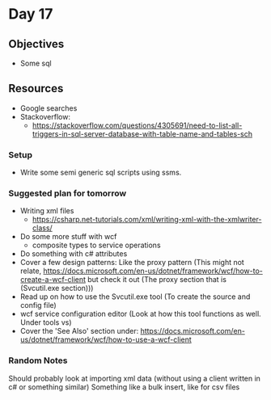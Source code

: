 # Day 17

## Objectives

- Some sql

## Resources

- Google searches
- Stackoverflow:
  - <https://stackoverflow.com/questions/4305691/need-to-list-all-triggers-in-sql-server-database-with-table-name-and-tables-sch>

### Setup

- Write some semi generic sql scripts using ssms.

### Suggested plan for tomorrow

- Writing xml files
  - <https://csharp.net-tutorials.com/xml/writing-xml-with-the-xmlwriter-class/>
- Do some more stuff with wcf
  - composite types to service operations
- Do something with c# attributes
- Cover a few design patterns: Like the proxy pattern (This might not relate, <https://docs.microsoft.com/en-us/dotnet/framework/wcf/how-to-create-a-wcf-client> but check it out (The proxy section that is (Svcutil.exe section)))
- Read up on how to use the Svcutil.exe tool (To create the source and config file)
- wcf service configuration editor (Look at how this tool functions as well. Under tools vs)
- Cover the 'See Also' section under: <https://docs.microsoft.com/en-us/dotnet/framework/wcf/how-to-use-a-wcf-client>

### Random Notes

Should probably look at importing xml data (without using a client written in c# or something similar)
Something like a bulk insert, like for csv files